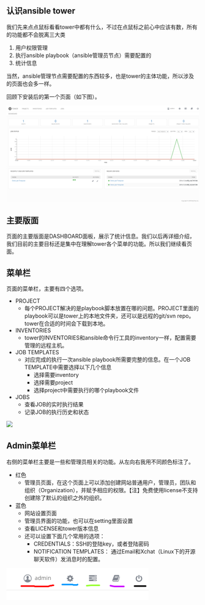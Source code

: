 ## 认识ansible tower

我们先来点点鼠标看看tower中都有什么，不过在点鼠标之前心中应该有数，所有的功能都不会脱离三大类

1. 用户权限管理
2. 执行ansible playbook（ansible管理员节点）需要配置的
3. 统计信息

当然，ansible管理节点需要配置的东西较多，也是tower的主体功能，所以涉及的页面也会多一样。

回顾下安装后的第一个页面（如下图）。

![](/tower/main_dashboard.png)

## 主要版面

页面的主要版面是DASHBOARD面板，展示了统计信息。我们以后再详细介绍，我们目前的主要目标还是集中在理解tower各个菜单的功能。所以我们继续看页面。

## 菜单栏

页面的菜单栏，主要有四个选项。

* PROJECT
  * 每个PROJECT解决的是playbook脚本放置在哪的问题。PROJECT里面的playbook可以是tower上的本地文件夹，还可以是远程的git/svn repo。tower在合适的时间会下载到本地。
* INVENTORIES
  * tower的INVENTORIES和ansible命令行工具的inventory一样，配置需要管理的远程主机。
* JOB TEMPLATES
  * 对应完成的执行一次ansible playbook所需要完整的信息。在一个JOB TEMPLATE中需要选择以下几个信息
    * 选择需要inventory
    * 选择需要project
    * 选择project中需要执行的哪个playbook文件
* JOBS
  * 查看JOB的实时执行结果
  * 记录JOB的执行历史和状态

![](https://www.ansible.com/hs-fs/hubfs/2016_Images/Resources/tower-setup-guide-1.png?t=1482430738929&width=604&height=113&name=tower-setup-guide-1.png)

## Admin菜单栏

右侧的菜单栏主要是一些和管理员相关的功能。从左向右我用不同颜色标注了。

* 红色
  * 管理员页面，在这个页面上可以添加创建网站普通用户，管理员，团队和组织（Organization），并赋予相应的权限。【注】免费使用license不支持创建除了默认的组织之外的组织。
* 蓝色
  * 网站设置页面
  * 管理员界面的功能，也可以在setting里面设置
  * 查看LICENSE和tower版本信息
  * 还可以设置下面几个常用的选项：
    * CREDENTIALS：SSH的登陆key，或者登陆密码
    * NOTIFICATION TEMPLATES： 通过Email和Xchat（Linux下的开源聊天软件）发消息时的配置。

![](/tower/admin_menu.png)
